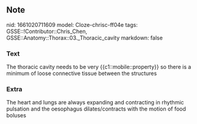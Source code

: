 ## Note
nid: 1661020711609
model: Cloze-chrisc-ff04e
tags: GSSE::!Contributor::Chris_Chen, GSSE::Anatomy::Thorax::03._Thoracic_cavity
markdown: false

### Text
<div class='toggle'>
  The thoracic cavity needs to be very {{c1::mobile::property}} so
  there is a minimum of loose connective tissue between the
  structures
</div>

### Extra
<p id="b20acf16-a970-459b-935c-5bfa181172f4" class="">The heart and
lungs are always expanding and contracting in rhythmic pulsation
and the oesophagus dilates/contracts with the motion of food
boluses
